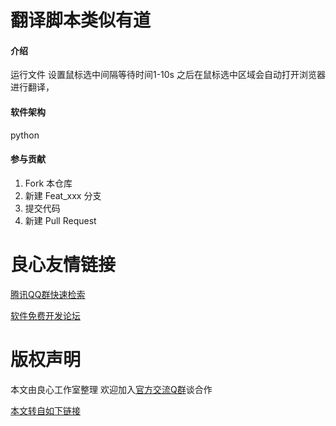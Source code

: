 # 翻译脚本类似有道

#### 介绍
运行文件 设置鼠标选中间隔等待时间1-10s  之后在鼠标选中区域会自动打开浏览器进行翻译，

#### 软件架构
python


#### 参与贡献

1.  Fork 本仓库
2.  新建 Feat_xxx 分支
3.  提交代码
4.  新建 Pull Request




 # 良心友情链接

[腾讯QQ群快速检索](http://u.720life.cn/s/8cf73f7c)

[软件免费开发论坛](http://u.720life.cn/s/bbb01dc0)

# 版权声明 

本文由良心工作室整理 欢迎加入[官方交流Q群](https://u.720life.cn/s/f2316816)谈合作

[本文转自如下链接](http://u.720life.cn/g/2e71d0f0a5c601172267ba20d3a43c6e854a8cda923cbe1613661285bc7cf70d461bfa844fb1148cb3ebef15bda78b0939f89d9c53299cdf8116f19b0e1b46d4)